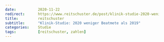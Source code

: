 ```yaml
---
date:          2020-11-22
redirect:      https://www.reitschuster.de/post/klinik-studie-2020-weniger-beatmete-als-2019/
title:         reitschuster
subtitle:      "Klinik-Studie: 2020 weniger Beatmete als 2019"
categories:    Studie
tags:          [reitschuster, zahlen]
---
```

